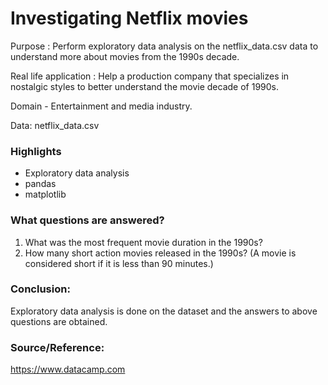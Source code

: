# Investigating Netflix movies

Purpose : Perform exploratory data analysis on the netflix_data.csv data to understand more about movies from the 1990s decade.

Real life application : Help a production company that specializes in nostalgic styles to better understand the movie decade of 1990s. 

Domain - Entertainment and media industry.

Data: netflix_data.csv


### Highlights

* Exploratory data analysis
* pandas
* matplotlib


### What questions are answered?

1) What was the most frequent movie duration in the 1990s?  <br>
2) How many short action movies released in the 1990s? (A movie is considered short if it is less than 90 minutes.)  <br>
 

### Conclusion:

Exploratory data analysis is done on the dataset and the answers to above questions are obtained.

### Source/Reference:

 https://www.datacamp.com <br>

